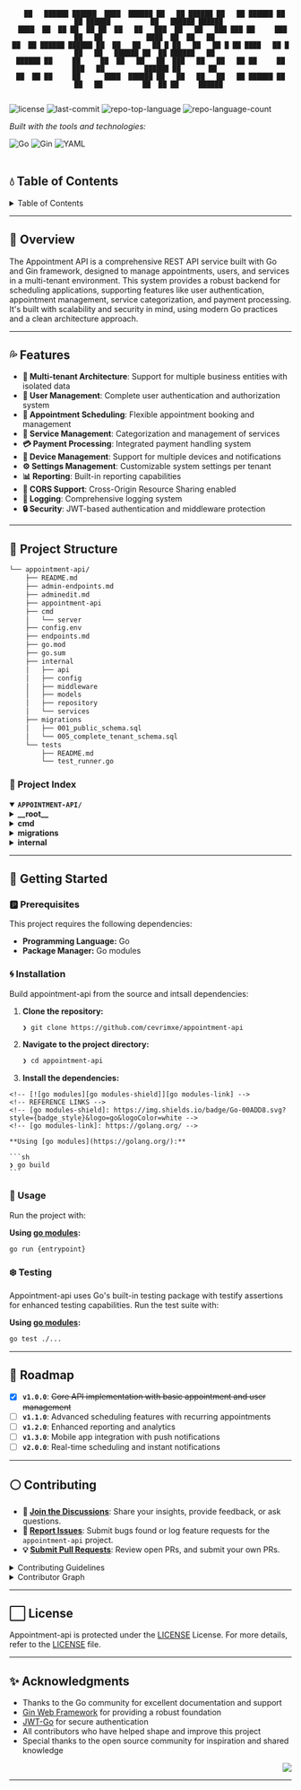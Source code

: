<div id="top">

<!-- HEADER STYLE: CONSOLE -->
<div align="center">

```console
  ██   ██████ ██████  ████  ██████ ██   ██ ██████ ██   ██ ██████ ██   ██ ██████          ██   ██████ ██████ 
 ████  ██  ██ ██  ██ ██  ██   ██   ███  ██   ██   ███ ███ ██     ███  ██   ██           ████  ██  ██   ██   
██  ██ ██████ ██████ ██  ██   ██   ██ █ ██   ██   ██ █ ██ ████   ██ █ ██   ██   ██████ ██  ██ ██████   ██   
██████ ██     ██     ██  ██   ██   ██  ███   ██   ██   ██ ██     ██  ███   ██          ██████ ██       ██   
██  ██ ██     ██      ████  ██████ ██   ██   ██   ██   ██ ██████ ██   ██   ██          ██  ██ ██     ██████ 


```

</div>

<!-- BADGES -->
<img src="https://img.shields.io/github/license/cevrimxe/appointment-api?style=flat-square&logo=opensourceinitiative&logoColor=white&color=8a2be2" alt="license">
<img src="https://img.shields.io/github/last-commit/cevrimxe/appointment-api?style=flat-square&logo=git&logoColor=white&color=8a2be2" alt="last-commit">
<img src="https://img.shields.io/github/languages/top/cevrimxe/appointment-api?style=flat-square&color=8a2be2" alt="repo-top-language">
<img src="https://img.shields.io/github/languages/count/cevrimxe/appointment-api?style=flat-square&color=8a2be2" alt="repo-language-count">

<em>Built with the tools and technologies:</em>

<img src="https://img.shields.io/badge/Go-00ADD8.svg?style=flat-square&logo=Go&logoColor=white" alt="Go">
<img src="https://img.shields.io/badge/Gin-008ECF.svg?style=flat-square&logo=Gin&logoColor=white" alt="Gin">
<img src="https://img.shields.io/badge/YAML-CB171E.svg?style=flat-square&logo=YAML&logoColor=white" alt="YAML">

</div>
<br>

## 💧 Table of Contents

<details>
<summary>Table of Contents</summary>

- [💧 Table of Contents](#-table-of-contents)
- [🌊 Overview](#-overview)
- [💦 Features](#-features)
- [🔵 Project Structure](#-project-structure)
    - [🔷 Project Index](#-project-index)
- [💠 Getting Started](#-getting-started)
    - [🅿️ Prerequisites](#-prerequisites)
    - [🌀 Installation](#-installation)
    - [🔹 Usage](#-usage)
    - [❄ ️ Testing](#-testing)
- [🧊 Roadmap](#-roadmap)
- [⚪ Contributing](#-contributing)
- [⬜ License](#-license)
- [✨ Acknowledgments](#-acknowledgments)

</details>

---

## 🌊 Overview

The Appointment API is a comprehensive REST API service built with Go and Gin framework, designed to manage appointments, users, and services in a multi-tenant environment. This system provides a robust backend for scheduling applications, supporting features like user authentication, appointment management, service categorization, and payment processing. It's built with scalability and security in mind, using modern Go practices and a clean architecture approach.


---

## 💦 Features

- **🔐 Multi-tenant Architecture**: Support for multiple business entities with isolated data
- **👥 User Management**: Complete user authentication and authorization system
- **📅 Appointment Scheduling**: Flexible appointment booking and management
- **💼 Service Management**: Categorization and management of services
- **💳 Payment Processing**: Integrated payment handling system
- **📱 Device Management**: Support for multiple devices and notifications
- **⚙️ Settings Management**: Customizable system settings per tenant
- **📊 Reporting**: Built-in reporting capabilities
- **🔄 CORS Support**: Cross-Origin Resource Sharing enabled
- **📝 Logging**: Comprehensive logging system
- **🔒 Security**: JWT-based authentication and middleware protection

---

## 🔵 Project Structure

```sh
└── appointment-api/
    ├── README.md
    ├── admin-endpoints.md
    ├── adminedit.md
    ├── appointment-api
    ├── cmd
    │   └── server
    ├── config.env
    ├── endpoints.md
    ├── go.mod
    ├── go.sum
    ├── internal
    │   ├── api
    │   ├── config
    │   ├── middleware
    │   ├── models
    │   ├── repository
    │   └── services
    ├── migrations
    │   ├── 001_public_schema.sql
    │   └── 005_complete_tenant_schema.sql
    └── tests
        ├── README.md
        └── test_runner.go
```

### 🔷 Project Index

<details open>
	<summary><b><code>APPOINTMENT-API/</code></b></summary>
	<!-- __root__ Submodule -->
	<details>
		<summary><b>__root__</b></summary>
		<blockquote>
			<div class='directory-path' style='padding: 8px 0; color: #666;'>
				<code><b>⦿ __root__</b></code>
			<table style='width: 100%; border-collapse: collapse;'>
			<thead>
				<tr style='background-color: #f8f9fa;'>
					<th style='width: 30%; text-align: left; padding: 8px;'>File Name</th>
					<th style='text-align: left; padding: 8px;'>Summary</th>
				</tr>
			</thead>
				<tr style='border-bottom: 1px solid #eee;'>
					<td style='padding: 8px;'><b><a href='https://github.com/cevrimxe/appointment-api/blob/master/go.sum'>go.sum</a></b></td>
					<td style='padding: 8px;'>Go module dependency checksums</td>
				</tr>
				<tr style='border-bottom: 1px solid #eee;'>
					<td style='padding: 8px;'><b><a href='https://github.com/cevrimxe/appointment-api/blob/master/appointment-api'>appointment-api</a></b></td>
					<td style='padding: 8px;'>Main executable binary file</td>
				</tr>
				<tr style='border-bottom: 1px solid #eee;'>
					<td style='padding: 8px;'><b><a href='https://github.com/cevrimxe/appointment-api/blob/master/go.mod'>go.mod</a></b></td>
					<td style='padding: 8px;'>Go module definition and dependency management</td>
				</tr>
			</table>
		</blockquote>
	</details>
	<!-- cmd Submodule -->
	<details>
		<summary><b>cmd</b></summary>
		<blockquote>
			<div class='directory-path' style='padding: 8px 0; color: #666;'>
				<code><b>⦿ cmd</b></code>
			<!-- server Submodule -->
			<details>
				<summary><b>server</b></summary>
				<blockquote>
					<div class='directory-path' style='padding: 8px 0; color: #666;'>
						<code><b>⦿ cmd.server</b></code>
					<table style='width: 100%; border-collapse: collapse;'>
					<thead>
						<tr style='background-color: #f8f9fa;'>
							<th style='width: 30%; text-align: left; padding: 8px;'>File Name</th>
							<th style='text-align: left; padding: 8px;'>Summary</th>
						</tr>
					</thead>
						<tr style='border-bottom: 1px solid #eee;'>
							<td style='padding: 8px;'><b><a href='https://github.com/cevrimxe/appointment-api/blob/master/cmd/server/main.go'>main.go</a></b></td>
							<td style='padding: 8px;'>Application entry point and server initialization</td>
						</tr>
					</table>
				</blockquote>
			</details>
		</blockquote>
	</details>
	<!-- migrations Submodule -->
	<details>
		<summary><b>migrations</b></summary>
		<blockquote>
			<div class='directory-path' style='padding: 8px 0; color: #666;'>
				<code><b>⦿ migrations</b></code>
			<table style='width: 100%; border-collapse: collapse;'>
			<thead>
				<tr style='background-color: #f8f9fa;'>
					<th style='width: 30%; text-align: left; padding: 8px;'>File Name</th>
					<th style='text-align: left; padding: 8px;'>Summary</th>
				</tr>
			</thead>
				<tr style='border-bottom: 1px solid #eee;'>
					<td style='padding: 8px;'><b><a href='https://github.com/cevrimxe/appointment-api/blob/master/migrations/001_public_schema.sql'>001_public_schema.sql</a></b></td>
					<td style='padding: 8px;'>Initial database schema setup</td>
				</tr>
				<tr style='border-bottom: 1px solid #eee;'>
					<td style='padding: 8px;'><b><a href='https://github.com/cevrimxe/appointment-api/blob/master/migrations/005_complete_tenant_schema.sql'>005_complete_tenant_schema.sql</a></b></td>
					<td style='padding: 8px;'>Multi-tenant schema implementation</td>
				</tr>
			</table>
		</blockquote>
	</details>
	<!-- internal Submodule -->
	<details>
		<summary><b>internal</b></summary>
		<blockquote>
			<div class='directory-path' style='padding: 8px 0; color: #666;'>
				<code><b>⦿ internal</b></code>
			<!-- api Submodule -->
			<details>
				<summary><b>api</b></summary>
				<blockquote>
					<div class='directory-path' style='padding: 8px 0; color: #666;'>
						<code><b>⦿ internal.api</b></code>
					<table style='width: 100%; border-collapse: collapse;'>
					<thead>
						<tr style='background-color: #f8f9fa;'>
							<th style='width: 30%; text-align: left; padding: 8px;'>File Name</th>
							<th style='text-align: left; padding: 8px;'>Summary</th>
						</tr>
					</thead>
						<tr style='border-bottom: 1px solid #eee;'>
							<td style='padding: 8px;'><b><a href='https://github.com/cevrimxe/appointment-api/blob/master/internal/api/auth_handler.go'>auth_handler.go</a></b></td>
							<td style='padding: 8px;'>Authentication and authorization request handlers</td>
						</tr>
						<tr style='border-bottom: 1px solid #eee;'>
							<td style='padding: 8px;'><b><a href='https://github.com/cevrimxe/appointment-api/blob/master/internal/api/handlers.go'>handlers.go</a></b></td>
							<td style='padding: 8px;'>Common API request handlers and utilities</td>
						</tr>
						<tr style='border-bottom: 1px solid #eee;'>
							<td style='padding: 8px;'><b><a href='https://github.com/cevrimxe/appointment-api/blob/master/internal/api/admin_handler.go'>admin_handler.go</a></b></td>
							<td style='padding: 8px;'>Administrative endpoints and operations</td>
						</tr>
						<tr style='border-bottom: 1px solid #eee;'>
							<td style='padding: 8px;'><b><a href='https://github.com/cevrimxe/appointment-api/blob/master/internal/api/public_handler.go'>public_handler.go</a></b></td>
							<td style='padding: 8px;'>Public API endpoints and handlers</td>
						</tr>
					</table>
				</blockquote>
			</details>
			<!-- config Submodule -->
			<details>
				<summary><b>config</b></summary>
				<blockquote>
					<div class='directory-path' style='padding: 8px 0; color: #666;'>
						<code><b>⦿ internal.config</b></code>
					<table style='width: 100%; border-collapse: collapse;'>
					<thead>
						<tr style='background-color: #f8f9fa;'>
							<th style='width: 30%; text-align: left; padding: 8px;'>File Name</th>
							<th style='text-align: left; padding: 8px;'>Summary</th>
						</tr>
					</thead>
						<tr style='border-bottom: 1px solid #eee;'>
							<td style='padding: 8px;'><b><a href='https://github.com/cevrimxe/appointment-api/blob/master/internal/config/config.go'>config.go</a></b></td>
							<td style='padding: 8px;'>Code>❯ REPLACE-ME</code></td>
						</tr>
					</table>
				</blockquote>
			</details>
			<!-- repository Submodule -->
			<details>
				<summary><b>repository</b></summary>
				<blockquote>
					<div class='directory-path' style='padding: 8px 0; color: #666;'>
						<code><b>⦿ internal.repository</b></code>
					<table style='width: 100%; border-collapse: collapse;'>
					<thead>
						<tr style='background-color: #f8f9fa;'>
							<th style='width: 30%; text-align: left; padding: 8px;'>File Name</th>
							<th style='text-align: left; padding: 8px;'>Summary</th>
						</tr>
					</thead>
						<tr style='border-bottom: 1px solid #eee;'>
							<td style='padding: 8px;'><b><a href='https://github.com/cevrimxe/appointment-api/blob/master/internal/repository/payment_repository.go'>payment_repository.go</a></b></td>
							<td style='padding: 8px;'>Code>❯ REPLACE-ME</code></td>
						</tr>
						<tr style='border-bottom: 1px solid #eee;'>
							<td style='padding: 8px;'><b><a href='https://github.com/cevrimxe/appointment-api/blob/master/internal/repository/contact_repository.go'>contact_repository.go</a></b></td>
							<td style='padding: 8px;'>Code>❯ REPLACE-ME</code></td>
						</tr>
						<tr style='border-bottom: 1px solid #eee;'>
							<td style='padding: 8px;'><b><a href='https://github.com/cevrimxe/appointment-api/blob/master/internal/repository/device_repository.go'>device_repository.go</a></b></td>
							<td style='padding: 8px;'>Code>❯ REPLACE-ME</code></td>
						</tr>
						<tr style='border-bottom: 1px solid #eee;'>
							<td style='padding: 8px;'><b><a href='https://github.com/cevrimxe/appointment-api/blob/master/internal/repository/user_repository.go'>user_repository.go</a></b></td>
							<td style='padding: 8px;'>Code>❯ REPLACE-ME</code></td>
						</tr>
						<tr style='border-bottom: 1px solid #eee;'>
							<td style='padding: 8px;'><b><a href='https://github.com/cevrimxe/appointment-api/blob/master/internal/repository/repository.go'>repository.go</a></b></td>
							<td style='padding: 8px;'>Code>❯ REPLACE-ME</code></td>
						</tr>
						<tr style='border-bottom: 1px solid #eee;'>
							<td style='padding: 8px;'><b><a href='https://github.com/cevrimxe/appointment-api/blob/master/internal/repository/category_repository.go'>category_repository.go</a></b></td>
							<td style='padding: 8px;'>Code>❯ REPLACE-ME</code></td>
						</tr>
						<tr style='border-bottom: 1px solid #eee;'>
							<td style='padding: 8px;'><b><a href='https://github.com/cevrimxe/appointment-api/blob/master/internal/repository/settings_repository.go'>settings_repository.go</a></b></td>
							<td style='padding: 8px;'>Code>❯ REPLACE-ME</code></td>
						</tr>
						<tr style='border-bottom: 1px solid #eee;'>
							<td style='padding: 8px;'><b><a href='https://github.com/cevrimxe/appointment-api/blob/master/internal/repository/service_repository.go'>service_repository.go</a></b></td>
							<td style='padding: 8px;'>Code>❯ REPLACE-ME</code></td>
						</tr>
						<tr style='border-bottom: 1px solid #eee;'>
							<td style='padding: 8px;'><b><a href='https://github.com/cevrimxe/appointment-api/blob/master/internal/repository/appointment_repository.go'>appointment_repository.go</a></b></td>
							<td style='padding: 8px;'>Code>❯ REPLACE-ME</code></td>
						</tr>
						<tr style='border-bottom: 1px solid #eee;'>
							<td style='padding: 8px;'><b><a href='https://github.com/cevrimxe/appointment-api/blob/master/internal/repository/specialist_repository.go'>specialist_repository.go</a></b></td>
							<td style='padding: 8px;'>Code>❯ REPLACE-ME</code></td>
						</tr>
					</table>
				</blockquote>
			</details>
			<!-- middleware Submodule -->
			<details>
				<summary><b>middleware</b></summary>
				<blockquote>
					<div class='directory-path' style='padding: 8px 0; color: #666;'>
						<code><b>⦿ internal.middleware</b></code>
					<table style='width: 100%; border-collapse: collapse;'>
					<thead>
						<tr style='background-color: #f8f9fa;'>
							<th style='width: 30%; text-align: left; padding: 8px;'>File Name</th>
							<th style='text-align: left; padding: 8px;'>Summary</th>
						</tr>
					</thead>
						<tr style='border-bottom: 1px solid #eee;'>
							<td style='padding: 8px;'><b><a href='https://github.com/cevrimxe/appointment-api/blob/master/internal/middleware/auth.go'>auth.go</a></b></td>
							<td style='padding: 8px;'>Authentication middleware for request validation</td>
						</tr>
						<tr style='border-bottom: 1px solid #eee;'>
							<td style='padding: 8px;'><b><a href='https://github.com/cevrimxe/appointment-api/blob/master/internal/middleware/tenant.go'>tenant.go</a></b></td>
							<td style='padding: 8px;'>Multi-tenant request processing middleware</td>
						</tr>
						<tr style='border-bottom: 1px solid #eee;'>
							<td style='padding: 8px;'><b><a href='https://github.com/cevrimxe/appointment-api/blob/master/internal/middleware/logging.go'>logging.go</a></b></td>
							<td style='padding: 8px;'>Request logging and monitoring middleware</td>
						</tr>
						<tr style='border-bottom: 1px solid #eee;'>
							<td style='padding: 8px;'><b><a href='https://github.com/cevrimxe/appointment-api/blob/master/internal/middleware/cors.go'>cors.go</a></b></td>
							<td style='padding: 8px;'>Cross-Origin Resource Sharing configuration</td>
						</tr>
					</table>
				</blockquote>
			</details>
			<!-- services Submodule -->
			<details>
				<summary><b>services</b></summary>
				<blockquote>
					<div class='directory-path' style='padding: 8px 0; color: #666;'>
						<code><b>⦿ internal.services</b></code>
					<table style='width: 100%; border-collapse: collapse;'>
					<thead>
						<tr style='background-color: #f8f9fa;'>
							<th style='width: 30%; text-align: left; padding: 8px;'>File Name</th>
							<th style='text-align: left; padding: 8px;'>Summary</th>
						</tr>
					</thead>
						<tr style='border-bottom: 1px solid #eee;'>
							<td style='padding: 8px;'><b><a href='https://github.com/cevrimxe/appointment-api/blob/master/internal/services/tenant_service.go'>tenant_service.go</a></b></td>
							<td style='padding: 8px;'>Code>❯ REPLACE-ME</code></td>
						</tr>
						<tr style='border-bottom: 1px solid #eee;'>
							<td style='padding: 8px;'><b><a href='https://github.com/cevrimxe/appointment-api/blob/master/internal/services/contact_service.go'>contact_service.go</a></b></td>
							<td style='padding: 8px;'>Code>❯ REPLACE-ME</code></td>
						</tr>
						<tr style='border-bottom: 1px solid #eee;'>
							<td style='padding: 8px;'><b><a href='https://github.com/cevrimxe/appointment-api/blob/master/internal/services/category_service.go'>category_service.go</a></b></td>
							<td style='padding: 8px;'>Code>❯ REPLACE-ME</code></td>
						</tr>
						<tr style='border-bottom: 1px solid #eee;'>
							<td style='padding: 8px;'><b><a href='https://github.com/cevrimxe/appointment-api/blob/master/internal/services/specialist_service.go'>specialist_service.go</a></b></td>
							<td style='padding: 8px;'>Code>❯ REPLACE-ME</code></td>
						</tr>
						<tr style='border-bottom: 1px solid #eee;'>
							<td style='padding: 8px;'><b><a href='https://github.com/cevrimxe/appointment-api/blob/master/internal/services/payment_service.go'>payment_service.go</a></b></td>
							<td style='padding: 8px;'>Code>❯ REPLACE-ME</code></td>
						</tr>
						<tr style='border-bottom: 1px solid #eee;'>
							<td style='padding: 8px;'><b><a href='https://github.com/cevrimxe/appointment-api/blob/master/internal/services/device_service.go'>device_service.go</a></b></td>
							<td style='padding: 8px;'>Code>❯ REPLACE-ME</code></td>
						</tr>
						<tr style='border-bottom: 1px solid #eee;'>
							<td style='padding: 8px;'><b><a href='https://github.com/cevrimxe/appointment-api/blob/master/internal/services/tenant_cache.go'>tenant_cache.go</a></b></td>
							<td style='padding: 8px;'>Code>❯ REPLACE-ME</code></td>
						</tr>
						<tr style='border-bottom: 1px solid #eee;'>
							<td style='padding: 8px;'><b><a href='https://github.com/cevrimxe/appointment-api/blob/master/internal/services/user_service.go'>user_service.go</a></b></td>
							<td style='padding: 8px;'>Code>❯ REPLACE-ME</code></td>
						</tr>
						<tr style='border-bottom: 1px solid #eee;'>
							<td style='padding: 8px;'><b><a href='https://github.com/cevrimxe/appointment-api/blob/master/internal/services/service_service.go'>service_service.go</a></b></td>
							<td style='padding: 8px;'>Code>❯ REPLACE-ME</code></td>
						</tr>
						<tr style='border-bottom: 1px solid #eee;'>
							<td style='padding: 8px;'><b><a href='https://github.com/cevrimxe/appointment-api/blob/master/internal/services/upload_service.go'>upload_service.go</a></b></td>
							<td style='padding: 8px;'>Code>❯ REPLACE-ME</code></td>
						</tr>
						<tr style='border-bottom: 1px solid #eee;'>
							<td style='padding: 8px;'><b><a href='https://github.com/cevrimxe/appointment-api/blob/master/internal/services/appointment_service.go'>appointment_service.go</a></b></td>
							<td style='padding: 8px;'>Code>❯ REPLACE-ME</code></td>
						</tr>
						<tr style='border-bottom: 1px solid #eee;'>
							<td style='padding: 8px;'><b><a href='https://github.com/cevrimxe/appointment-api/blob/master/internal/services/services.go'>services.go</a></b></td>
							<td style='padding: 8px;'>Code>❯ REPLACE-ME</code></td>
						</tr>
						<tr style='border-bottom: 1px solid #eee;'>
							<td style='padding: 8px;'><b><a href='https://github.com/cevrimxe/appointment-api/blob/master/internal/services/settings_service.go'>settings_service.go</a></b></td>
							<td style='padding: 8px;'>Code>❯ REPLACE-ME</code></td>
						</tr>
						<tr style='border-bottom: 1px solid #eee;'>
							<td style='padding: 8px;'><b><a href='https://github.com/cevrimxe/appointment-api/blob/master/internal/services/auth_service.go'>auth_service.go</a></b></td>
							<td style='padding: 8px;'>Code>❯ REPLACE-ME</code></td>
						</tr>
					</table>
				</blockquote>
			</details>
			<!-- models Submodule -->
			<details>
				<summary><b>models</b></summary>
				<blockquote>
					<div class='directory-path' style='padding: 8px 0; color: #666;'>
						<code><b>⦿ internal.models</b></code>
					<table style='width: 100%; border-collapse: collapse;'>
					<thead>
						<tr style='background-color: #f8f9fa;'>
							<th style='width: 30%; text-align: left; padding: 8px;'>File Name</th>
							<th style='text-align: left; padding: 8px;'>Summary</th>
						</tr>
					</thead>
						<tr style='border-bottom: 1px solid #eee;'>
							<td style='padding: 8px;'><b><a href='https://github.com/cevrimxe/appointment-api/blob/master/internal/models/settings.go'>settings.go</a></b></td>
							<td style='padding: 8px;'>Code>❯ REPLACE-ME</code></td>
						</tr>
						<tr style='border-bottom: 1px solid #eee;'>
							<td style='padding: 8px;'><b><a href='https://github.com/cevrimxe/appointment-api/blob/master/internal/models/payment.go'>payment.go</a></b></td>
							<td style='padding: 8px;'>Code>❯ REPLACE-ME</code></td>
						</tr>
						<tr style='border-bottom: 1px solid #eee;'>
							<td style='padding: 8px;'><b><a href='https://github.com/cevrimxe/appointment-api/blob/master/internal/models/device.go'>device.go</a></b></td>
							<td style='padding: 8px;'>Code>❯ REPLACE-ME</code></td>
						</tr>
						<tr style='border-bottom: 1px solid #eee;'>
							<td style='padding: 8px;'><b><a href='https://github.com/cevrimxe/appointment-api/blob/master/internal/models/category.go'>category.go</a></b></td>
							<td style='padding: 8px;'>Code>❯ REPLACE-ME</code></td>
						</tr>
						<tr style='border-bottom: 1px solid #eee;'>
							<td style='padding: 8px;'><b><a href='https://github.com/cevrimxe/appointment-api/blob/master/internal/models/user.go'>user.go</a></b></td>
							<td style='padding: 8px;'>Code>❯ REPLACE-ME</code></td>
						</tr>
						<tr style='border-bottom: 1px solid #eee;'>
							<td style='padding: 8px;'><b><a href='https://github.com/cevrimxe/appointment-api/blob/master/internal/models/report.go'>report.go</a></b></td>
							<td style='padding: 8px;'>Code>❯ REPLACE-ME</code></td>
						</tr>
						<tr style='border-bottom: 1px solid #eee;'>
							<td style='padding: 8px;'><b><a href='https://github.com/cevrimxe/appointment-api/blob/master/internal/models/contact.go'>contact.go</a></b></td>
							<td style='padding: 8px;'>Code>❯ REPLACE-ME</code></td>
						</tr>
						<tr style='border-bottom: 1px solid #eee;'>
							<td style='padding: 8px;'><b><a href='https://github.com/cevrimxe/appointment-api/blob/master/internal/models/tenant.go'>tenant.go</a></b></td>
							<td style='padding: 8px;'>Code>❯ REPLACE-ME</code></td>
						</tr>
						<tr style='border-bottom: 1px solid #eee;'>
							<td style='padding: 8px;'><b><a href='https://github.com/cevrimxe/appointment-api/blob/master/internal/models/appointment.go'>appointment.go</a></b></td>
							<td style='padding: 8px;'>Code>❯ REPLACE-ME</code></td>
						</tr>
					</table>
				</blockquote>
			</details>
		</blockquote>
	</details>
</details>

---

## 💠 Getting Started

### 🅿️ Prerequisites

This project requires the following dependencies:

- **Programming Language:** Go
- **Package Manager:** Go modules

### 🌀 Installation

Build appointment-api from the source and intsall dependencies:

1. **Clone the repository:**

    ```sh
    ❯ git clone https://github.com/cevrimxe/appointment-api
    ```

2. **Navigate to the project directory:**

    ```sh
    ❯ cd appointment-api
    ```

3. **Install the dependencies:**

<!-- SHIELDS BADGE CURRENTLY DISABLED -->
	<!-- [![go modules][go modules-shield]][go modules-link] -->
	<!-- REFERENCE LINKS -->
	<!-- [go modules-shield]: https://img.shields.io/badge/Go-00ADD8.svg?style={badge_style}&logo=go&logoColor=white -->
	<!-- [go modules-link]: https://golang.org/ -->

	**Using [go modules](https://golang.org/):**

	```sh
	❯ go build
	```

### 🔹 Usage

Run the project with:

**Using [go modules](https://golang.org/):**
```sh
go run {entrypoint}
```

### ❄️ Testing

Appointment-api uses Go's built-in testing package with testify assertions for enhanced testing capabilities. Run the test suite with:

**Using [go modules](https://golang.org/):**
```sh
go test ./...
```

---

## 🧊 Roadmap

- [X] **`v1.0.0`**: <strike>Core API implementation with basic appointment and user management</strike>
- [ ] **`v1.1.0`**: Advanced scheduling features with recurring appointments
- [ ] **`v1.2.0`**: Enhanced reporting and analytics
- [ ] **`v1.3.0`**: Mobile app integration with push notifications
- [ ] **`v2.0.0`**: Real-time scheduling and instant notifications

---

## ⚪ Contributing

- **💬 [Join the Discussions](https://github.com/cevrimxe/appointment-api/discussions)**: Share your insights, provide feedback, or ask questions.
- **🐛 [Report Issues](https://github.com/cevrimxe/appointment-api/issues)**: Submit bugs found or log feature requests for the `appointment-api` project.
- **💡 [Submit Pull Requests](https://github.com/cevrimxe/appointment-api/blob/main/CONTRIBUTING.md)**: Review open PRs, and submit your own PRs.

<details closed>
<summary>Contributing Guidelines</summary>

1. **Fork the Repository**: Start by forking the project repository to your github account.
2. **Clone Locally**: Clone the forked repository to your local machine using a git client.
   ```sh
   git clone https://github.com/cevrimxe/appointment-api
   ```
3. **Create a New Branch**: Always work on a new branch, giving it a descriptive name.
   ```sh
   git checkout -b new-feature-x
   ```
4. **Make Your Changes**: Develop and test your changes locally.
5. **Commit Your Changes**: Commit with a clear message describing your updates.
   ```sh
   git commit -m 'Implemented new feature x.'
   ```
6. **Push to github**: Push the changes to your forked repository.
   ```sh
   git push origin new-feature-x
   ```
7. **Submit a Pull Request**: Create a PR against the original project repository. Clearly describe the changes and their motivations.
8. **Review**: Once your PR is reviewed and approved, it will be merged into the main branch. Congratulations on your contribution!
</details>

<details closed>
<summary>Contributor Graph</summary>
<br>
<p align="left">
   <a href="https://github.com{/cevrimxe/appointment-api/}graphs/contributors">
      <img src="https://contrib.rocks/image?repo=cevrimxe/appointment-api">
   </a>
</p>
</details>

---

## ⬜ License

Appointment-api is protected under the [LICENSE](https://choosealicense.com/licenses) License. For more details, refer to the [LICENSE](https://choosealicense.com/licenses/) file.

---

## ✨ Acknowledgments

- Thanks to the Go community for excellent documentation and support
- [Gin Web Framework](https://gin-gonic.com/) for providing a robust foundation
- [JWT-Go](https://github.com/golang-jwt/jwt) for secure authentication
- All contributors who have helped shape and improve this project
- Special thanks to the open source community for inspiration and shared knowledge

<div align="right">

[![][back-to-top]](#top)

</div>


[back-to-top]: https://img.shields.io/badge/-BACK_TO_TOP-151515?style=flat-square


---
